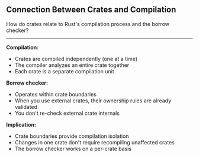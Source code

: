 ## Connection Between Crates and Compilation

How do crates relate to Rust's compilation process and the borrow checker?

---

**Compilation:**
- Crates are compiled independently (one at a time)
- The compiler analyzes an entire crate together
- Each crate is a separate compilation unit

**Borrow checker:**
- Operates within crate boundaries
- When you use external crates, their ownership rules are already validated
- You don't re-check external crate internals

**Implication:** 
- Crate boundaries provide compilation isolation
- Changes in one crate don't require recompiling unaffected crates
- The borrow checker works on a per-crate basis

